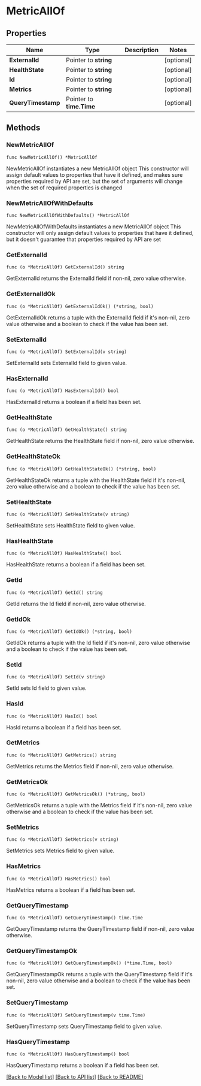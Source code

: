 # MetricAllOf

## Properties

Name | Type | Description | Notes
------------ | ------------- | ------------- | -------------
**ExternalId** | Pointer to **string** |  | [optional] 
**HealthState** | Pointer to **string** |  | [optional] 
**Id** | Pointer to **string** |  | [optional] 
**Metrics** | Pointer to **string** |  | [optional] 
**QueryTimestamp** | Pointer to **time.Time** |  | [optional] 

## Methods

### NewMetricAllOf

`func NewMetricAllOf() *MetricAllOf`

NewMetricAllOf instantiates a new MetricAllOf object
This constructor will assign default values to properties that have it defined,
and makes sure properties required by API are set, but the set of arguments
will change when the set of required properties is changed

### NewMetricAllOfWithDefaults

`func NewMetricAllOfWithDefaults() *MetricAllOf`

NewMetricAllOfWithDefaults instantiates a new MetricAllOf object
This constructor will only assign default values to properties that have it defined,
but it doesn't guarantee that properties required by API are set

### GetExternalId

`func (o *MetricAllOf) GetExternalId() string`

GetExternalId returns the ExternalId field if non-nil, zero value otherwise.

### GetExternalIdOk

`func (o *MetricAllOf) GetExternalIdOk() (*string, bool)`

GetExternalIdOk returns a tuple with the ExternalId field if it's non-nil, zero value otherwise
and a boolean to check if the value has been set.

### SetExternalId

`func (o *MetricAllOf) SetExternalId(v string)`

SetExternalId sets ExternalId field to given value.

### HasExternalId

`func (o *MetricAllOf) HasExternalId() bool`

HasExternalId returns a boolean if a field has been set.

### GetHealthState

`func (o *MetricAllOf) GetHealthState() string`

GetHealthState returns the HealthState field if non-nil, zero value otherwise.

### GetHealthStateOk

`func (o *MetricAllOf) GetHealthStateOk() (*string, bool)`

GetHealthStateOk returns a tuple with the HealthState field if it's non-nil, zero value otherwise
and a boolean to check if the value has been set.

### SetHealthState

`func (o *MetricAllOf) SetHealthState(v string)`

SetHealthState sets HealthState field to given value.

### HasHealthState

`func (o *MetricAllOf) HasHealthState() bool`

HasHealthState returns a boolean if a field has been set.

### GetId

`func (o *MetricAllOf) GetId() string`

GetId returns the Id field if non-nil, zero value otherwise.

### GetIdOk

`func (o *MetricAllOf) GetIdOk() (*string, bool)`

GetIdOk returns a tuple with the Id field if it's non-nil, zero value otherwise
and a boolean to check if the value has been set.

### SetId

`func (o *MetricAllOf) SetId(v string)`

SetId sets Id field to given value.

### HasId

`func (o *MetricAllOf) HasId() bool`

HasId returns a boolean if a field has been set.

### GetMetrics

`func (o *MetricAllOf) GetMetrics() string`

GetMetrics returns the Metrics field if non-nil, zero value otherwise.

### GetMetricsOk

`func (o *MetricAllOf) GetMetricsOk() (*string, bool)`

GetMetricsOk returns a tuple with the Metrics field if it's non-nil, zero value otherwise
and a boolean to check if the value has been set.

### SetMetrics

`func (o *MetricAllOf) SetMetrics(v string)`

SetMetrics sets Metrics field to given value.

### HasMetrics

`func (o *MetricAllOf) HasMetrics() bool`

HasMetrics returns a boolean if a field has been set.

### GetQueryTimestamp

`func (o *MetricAllOf) GetQueryTimestamp() time.Time`

GetQueryTimestamp returns the QueryTimestamp field if non-nil, zero value otherwise.

### GetQueryTimestampOk

`func (o *MetricAllOf) GetQueryTimestampOk() (*time.Time, bool)`

GetQueryTimestampOk returns a tuple with the QueryTimestamp field if it's non-nil, zero value otherwise
and a boolean to check if the value has been set.

### SetQueryTimestamp

`func (o *MetricAllOf) SetQueryTimestamp(v time.Time)`

SetQueryTimestamp sets QueryTimestamp field to given value.

### HasQueryTimestamp

`func (o *MetricAllOf) HasQueryTimestamp() bool`

HasQueryTimestamp returns a boolean if a field has been set.


[[Back to Model list]](../README.md#documentation-for-models) [[Back to API list]](../README.md#documentation-for-api-endpoints) [[Back to README]](../README.md)


